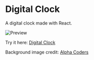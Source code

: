 # Digital Clock

A digital clock made with React.

![Preview](assets/preview.png)

Try it here: [Digital Clock](https://digital-clock-arnaud-gomes.vercel.app/)

Background image credit: [Alpha Coders](https://wall.alphacoders.com/big.php?i=976013)
